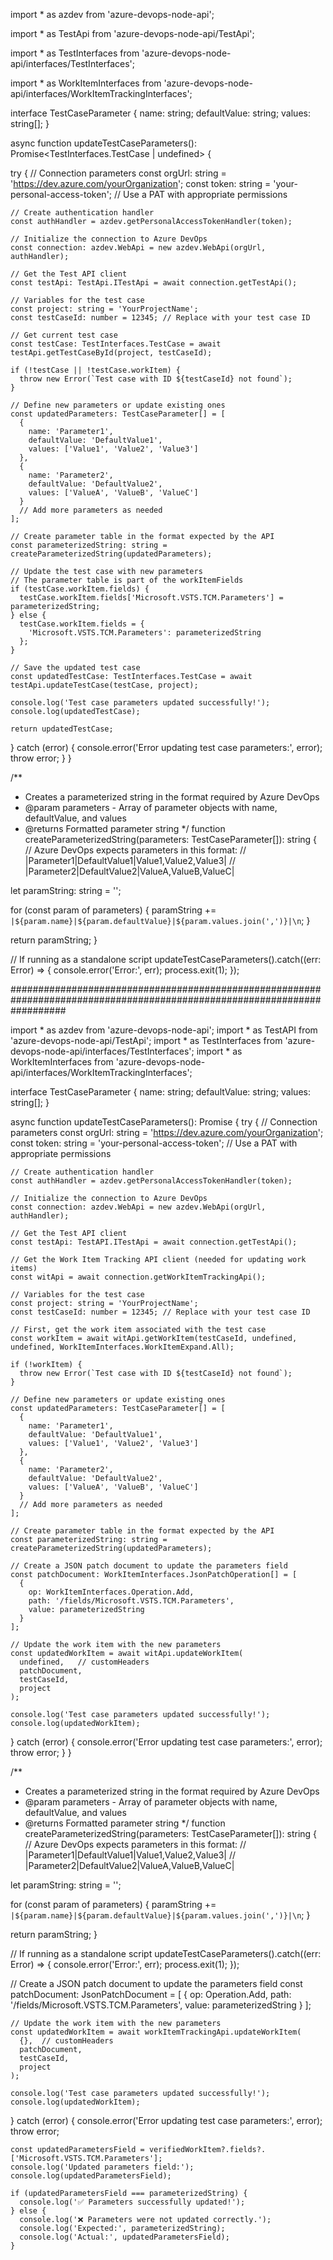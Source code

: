 


import * as azdev from 'azure-devops-node-api';

import * as TestApi from 'azure-devops-node-api/TestApi';

import * as TestInterfaces from 'azure-devops-node-api/interfaces/TestInterfaces';

import * as WorkItemInterfaces from 'azure-devops-node-api/interfaces/WorkItemTrackingInterfaces';


interface TestCaseParameter {
  name: string;
  defaultValue: string;
  values: string[];
}

async function updateTestCaseParameters(): Promise<TestInterfaces.TestCase | undefined> {

  try {
    // Connection parameters
    const orgUrl: string = 'https://dev.azure.com/yourOrganization';
    const token: string = 'your-personal-access-token'; // Use a PAT with appropriate permissions
    
    // Create authentication handler
    const authHandler = azdev.getPersonalAccessTokenHandler(token);
    
    // Initialize the connection to Azure DevOps
    const connection: azdev.WebApi = new azdev.WebApi(orgUrl, authHandler);
    
    // Get the Test API client
    const testApi: TestApi.ITestApi = await connection.getTestApi();
    
    // Variables for the test case
    const project: string = 'YourProjectName';
    const testCaseId: number = 12345; // Replace with your test case ID
    
    // Get current test case
    const testCase: TestInterfaces.TestCase = await testApi.getTestCaseById(project, testCaseId);
    
    if (!testCase || !testCase.workItem) {
      throw new Error(`Test case with ID ${testCaseId} not found`);
    }
    
    // Define new parameters or update existing ones
    const updatedParameters: TestCaseParameter[] = [
      {
        name: 'Parameter1',
        defaultValue: 'DefaultValue1',
        values: ['Value1', 'Value2', 'Value3']
      },
      {
        name: 'Parameter2',
        defaultValue: 'DefaultValue2',
        values: ['ValueA', 'ValueB', 'ValueC']
      }
      // Add more parameters as needed
    ];
    
    // Create parameter table in the format expected by the API
    const parameterizedString: string = createParameterizedString(updatedParameters);
    
    // Update the test case with new parameters
    // The parameter table is part of the workItemFields
    if (testCase.workItem.fields) {
      testCase.workItem.fields['Microsoft.VSTS.TCM.Parameters'] = parameterizedString;
    } else {
      testCase.workItem.fields = {
        'Microsoft.VSTS.TCM.Parameters': parameterizedString
      };
    }
    
    // Save the updated test case
    const updatedTestCase: TestInterfaces.TestCase = await testApi.updateTestCase(testCase, project);
    
    console.log('Test case parameters updated successfully!');
    console.log(updatedTestCase);
    
    return updatedTestCase;
  } catch (error) {
    console.error('Error updating test case parameters:', error);
    throw error;
  }
}

/**
 * Creates a parameterized string in the format required by Azure DevOps
 * @param parameters - Array of parameter objects with name, defaultValue, and values
 * @returns Formatted parameter string
 */
function createParameterizedString(parameters: TestCaseParameter[]): string {
  // Azure DevOps expects parameters in this format:
  // |Parameter1|DefaultValue1|Value1,Value2,Value3|
  // |Parameter2|DefaultValue2|ValueA,ValueB,ValueC|
  
  let paramString: string = '';
  
  for (const param of parameters) {
    paramString += `|${param.name}|${param.defaultValue}|${param.values.join(',')}|\n`;
  }
  
  return paramString;
}

// If running as a standalone script
updateTestCaseParameters().catch((err: Error) => {
  console.error('Error:', err);
  process.exit(1);
});







##########################################################################################################################

import * as azdev from 'azure-devops-node-api';
import * as TestAPI from 'azure-devops-node-api/TestApi';
import * as TestInterfaces from 'azure-devops-node-api/interfaces/TestInterfaces';
import * as WorkItemInterfaces from 'azure-devops-node-api/interfaces/WorkItemTrackingInterfaces';

interface TestCaseParameter {
  name: string;
  defaultValue: string;
  values: string[];
}

async function updateTestCaseParameters(): Promise<void> {
  try {
    // Connection parameters
    const orgUrl: string = 'https://dev.azure.com/yourOrganization';
    const token: string = 'your-personal-access-token'; // Use a PAT with appropriate permissions
    
    // Create authentication handler
    const authHandler = azdev.getPersonalAccessTokenHandler(token);
    
    // Initialize the connection to Azure DevOps
    const connection: azdev.WebApi = new azdev.WebApi(orgUrl, authHandler);
    
    // Get the Test API client
    const testApi: TestAPI.ITestApi = await connection.getTestApi();
    
    // Get the Work Item Tracking API client (needed for updating work items)
    const witApi = await connection.getWorkItemTrackingApi();
    
    // Variables for the test case
    const project: string = 'YourProjectName';
    const testCaseId: number = 12345; // Replace with your test case ID
    
    // First, get the work item associated with the test case
    const workItem = await witApi.getWorkItem(testCaseId, undefined, undefined, WorkItemInterfaces.WorkItemExpand.All);
    
    if (!workItem) {
      throw new Error(`Test case with ID ${testCaseId} not found`);
    }
    
    // Define new parameters or update existing ones
    const updatedParameters: TestCaseParameter[] = [
      {
        name: 'Parameter1',
        defaultValue: 'DefaultValue1',
        values: ['Value1', 'Value2', 'Value3']
      },
      {
        name: 'Parameter2',
        defaultValue: 'DefaultValue2',
        values: ['ValueA', 'ValueB', 'ValueC']
      }
      // Add more parameters as needed
    ];
    
    // Create parameter table in the format expected by the API
    const parameterizedString: string = createParameterizedString(updatedParameters);
    
    // Create a JSON patch document to update the parameters field
    const patchDocument: WorkItemInterfaces.JsonPatchOperation[] = [
      {
        op: WorkItemInterfaces.Operation.Add,
        path: '/fields/Microsoft.VSTS.TCM.Parameters',
        value: parameterizedString
      }
    ];
    
    // Update the work item with the new parameters
    const updatedWorkItem = await witApi.updateWorkItem(
      undefined,   // customHeaders
      patchDocument,
      testCaseId,
      project
    );
    
    console.log('Test case parameters updated successfully!');
    console.log(updatedWorkItem);
  } catch (error) {
    console.error('Error updating test case parameters:', error);
    throw error;
  }
}

/**
 * Creates a parameterized string in the format required by Azure DevOps
 * @param parameters - Array of parameter objects with name, defaultValue, and values
 * @returns Formatted parameter string
 */
function createParameterizedString(parameters: TestCaseParameter[]): string {
  // Azure DevOps expects parameters in this format:
  // |Parameter1|DefaultValue1|Value1,Value2,Value3|
  // |Parameter2|DefaultValue2|ValueA,ValueB,ValueC|
  
  let paramString: string = '';
  
  for (const param of parameters) {
    paramString += `|${param.name}|${param.defaultValue}|${param.values.join(',')}|\n`;
  }
  
  return paramString;
}

// If running as a standalone script
updateTestCaseParameters().catch((err: Error) => {
  console.error('Error:', err);
  process.exit(1);
});




// Create a JSON patch document to update the parameters field
    const patchDocument: JsonPatchDocument = [
      {
        op: Operation.Add,
        path: '/fields/Microsoft.VSTS.TCM.Parameters',
        value: parameterizedString
      }
    ];
    
    // Update the work item with the new parameters
    const updatedWorkItem = await workItemTrackingApi.updateWorkItem(
      {},  // customHeaders
      patchDocument,
      testCaseId,
      project
    );
    
    console.log('Test case parameters updated successfully!');
    console.log(updatedWorkItem);
  } catch (error) {
    console.error('Error updating test case parameters:', error);
    throw error;





    const updatedParametersField = verifiedWorkItem?.fields?.['Microsoft.VSTS.TCM.Parameters'];
    console.log('Updated parameters field:');
    console.log(updatedParametersField);
    
    if (updatedParametersField === parameterizedString) {
      console.log('✅ Parameters successfully updated!');
    } else {
      console.log('❌ Parameters were not updated correctly.');
      console.log('Expected:', parameterizedString);
      console.log('Actual:', updatedParametersField);
    }
